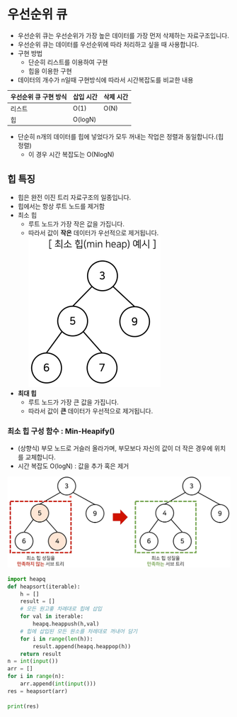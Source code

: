 # 우선순위 큐

- 우선순위 큐는 우선순위가 가장 높은 데이터를 가장 먼저 삭제하는 자료구조입니다.
- 우선순위 큐는 데이터를 우선순위에 따라 처리하고 싶을 때 사용합니다.
- 구현 방법
  - 단순히 리스트를 이용하여 구현
  - 힙을 이용한 구현
- 데이터의 개수가 n일때 구현방식에 따라서 시간복잡도를 비교한 내용

| 우선순위 큐 구현 방식 | 삽입 시간 | 삭제 시간 |
| --------------------- | --------- | --------- |
| 리스트                | O(1)      | O(N)      |
| 힙                    | O(logN)   |           |

- 단순히 n개의 데이터를 힙에 넣었다가 모두 꺼내는 작업은 정렬과 동일합니다.(힙 정렬)
  - 이 경우 시간 복잡도는 O(NlogN)



## 힙 특징

- 힙은 완전 이진 트리 자료구조의 일종입니다.
- 힙에서는 항상 루트 노드를 제거함
- 최소 힙 
  - 루트 노드가 가장 작은 값을 가집니다.
  - 따라서 값이 **작은** 데이터가 우선적으로 제거됩니다.<img src="%EC%9A%B0%EC%84%A0%EC%88%9C%EC%9C%84%ED%81%90.assets/image-20230120171856726-16742027395981.png" alt="image-20230120171856726" style="zoom:50%;" />
- **최대 힙**
  - 루트 노드가 가장 큰 값을 가집니다.
  - 따라서 값이 **큰** 데이터가 우선적으로 제거됩니다.

### 최소 힙 구성 함수 : Min-Heapify()  

- (상향식) 부모 노드로 거슬러 올라가며, 부모보다 자신의 값이 더 작은 경우에 위치를 교체합니다.
- 시간 복잡도 O(logN) : 값을 추가 혹은 제거 

![image-20230120172242205](%EC%9A%B0%EC%84%A0%EC%88%9C%EC%9C%84%ED%81%90.assets/image-20230120172242205-16742029644433.png)



```python
import heapq    
def heapsort(iterable):
    h = []
    result = []
    # 모든 원고흫 차례대로 힙에 삽입
    for val in iterable:
        heapq.heappush(h,val)
    # 힙에 삽입된 모든 원소를 차례대로 꺼내어 담기
    for i in range(len(h)):
        result.append(heapq.heappop(h))
    return result
n = int(input())
arr = []
for i in range(n):
    arr.append(int(input()))
res = heapsort(arr)

print(res)
```

